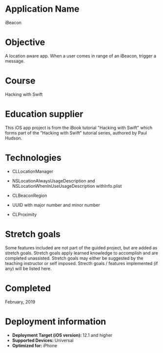 # Application Name
iBeacon

# Objective
A location aware app. When a user comes in range of an iBeacon, trigger a message.

# Course
Hacking with Swift

# Education supplier
This iOS app project is from the iBook tutorial "Hacking with Swift" which forms part of the "Hacking with Swift" tutorial series, authored by Paul Hudson. 

# Technologies

- CLLocationManager

- NSLocationAlwaysUsageDescription and NSLocationWhenInUseUsageDescription withInfo.plist

- CLBeaconRegion 

- UUID with major number and minor number

- CLProximity

# Stretch goals
Some features included are not part of the guided project, but are added as stretch goals. Stretch goals apply learned knowledge to accomplish and are completed unassisted. Stretch goals may either be suggested by the teaching instructor or self imposed. Strecth goals / features implemented (if any) will be listed here.

# Completed
February, 2019

# Deployment information
- <strong>Deployment Target (iOS version): </strong>12.1 and higher
- <strong>Supported Devices: </strong>Universal
- <strong>Optimized for: </strong>iPhone
